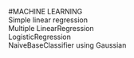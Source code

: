 #MACHINE LEARNING<br />
Simple linear regression <br />
Multiple LinearRegression<br />
LogisticRegression<br />
NaiveBaseClassifier using Gaussian

